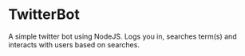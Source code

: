 # TwitterBot
A simple twitter bot using NodeJS. Logs you in, searches term(s) and interacts with users based on searches.
